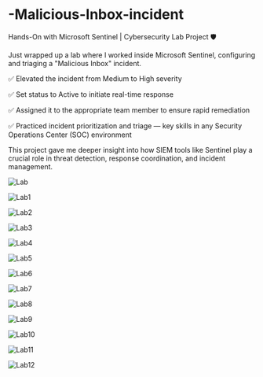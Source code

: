 # -Malicious-Inbox-incident

Hands-On with Microsoft Sentinel | Cybersecurity Lab Project 🛡

Just wrapped up a lab where I worked inside Microsoft Sentinel, configuring and triaging a "Malicious Inbox" incident.

✅ Elevated the incident from Medium to High severity

✅ Set status to Active to initiate real-time response

✅ Assigned it to the appropriate team member to ensure rapid remediation

✅ Practiced incident prioritization and triage — key skills in any Security Operations Center (SOC) environment

This project gave me deeper insight into how SIEM tools like Sentinel play a crucial role in threat detection, response coordination, and incident management.

![Lab](https://github.com/user-attachments/assets/04293bd9-6d19-49e7-909f-e3e571a8ee7f)

![Lab1](https://github.com/user-attachments/assets/945021f7-8db8-445f-b00c-c76f8af6e8ad)

![Lab2](https://github.com/user-attachments/assets/6d9fc884-ac1c-48f6-b848-13c96e7ff6bf)

![Lab3](https://github.com/user-attachments/assets/8b806e28-16cb-4eca-b240-3989b5073a77)

![Lab4](https://github.com/user-attachments/assets/dcf9fbcd-f181-474f-9376-0c5a38f3919e)

![Lab5](https://github.com/user-attachments/assets/884c2b76-98ca-4dc5-977a-cb0e2d1999e9)

![Lab6](https://github.com/user-attachments/assets/c0bad60f-a172-4f39-8754-2387d0ec05d1)

![Lab7](https://github.com/user-attachments/assets/0cd99e80-6251-4c9f-937e-261c05965286)

![Lab8](https://github.com/user-attachments/assets/1b0e5d18-a98b-4d97-8d8b-ff60e7f37f89)

![Lab9](https://github.com/user-attachments/assets/1c0ebe45-c068-423f-a7f3-c7948052e2c8)

![Lab10](https://github.com/user-attachments/assets/c5940855-4efa-4e35-a5b0-08d41edd1713)

![Lab11](https://github.com/user-attachments/assets/2e50139d-101b-45af-be00-707375eddbee)

![Lab12](https://github.com/user-attachments/assets/ac9b7e01-8ad5-4cec-a31a-76e10bea7282)














